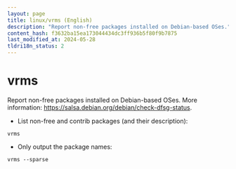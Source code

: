 ```yaml
---
layout: page
title: linux/vrms (English)
description: "Report non-free packages installed on Debian-based OSes."
content_hash: f3632ba15ea173044434dc3ff936b5f80f9b7875
last_modified_at: 2024-05-28
tldri18n_status: 2
---
```

# vrms

Report non-free packages installed on Debian-based OSes.
More information: <https://salsa.debian.org/debian/check-dfsg-status>.

- List non-free and contrib packages (and their description):

`vrms`

- Only output the package names:

`vrms --sparse`
